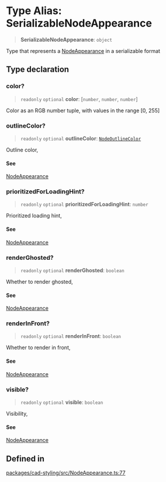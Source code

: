 # Type Alias: SerializableNodeAppearance

> **SerializableNodeAppearance**: `object`

Type that represents a [NodeAppearance](NodeAppearance.md) in a serializable format

## Type declaration

### color?

> `readonly` `optional` **color**: [`number`, `number`, `number`]

Color as an RGB number tuple, with values in the range [0, 255]

### outlineColor?

> `readonly` `optional` **outlineColor**: [`NodeOutlineColor`](../enumerations/NodeOutlineColor.md)

Outline color,

#### See

[NodeAppearance](NodeAppearance.md)

### prioritizedForLoadingHint?

> `readonly` `optional` **prioritizedForLoadingHint**: `number`

Prioritized loading hint,

#### See

[NodeAppearance](NodeAppearance.md)

### renderGhosted?

> `readonly` `optional` **renderGhosted**: `boolean`

Whether to render ghosted,

#### See

[NodeAppearance](NodeAppearance.md)

### renderInFront?

> `readonly` `optional` **renderInFront**: `boolean`

Whether to render in front,

#### See

[NodeAppearance](NodeAppearance.md)

### visible?

> `readonly` `optional` **visible**: `boolean`

Visibility,

#### See

[NodeAppearance](NodeAppearance.md)

## Defined in

[packages/cad-styling/src/NodeAppearance.ts:77](https://github.com/cognitedata/reveal/blob/3aaed3491dba3f4ba9ecd87f495d35383cc73a1d/viewer/packages/cad-styling/src/NodeAppearance.ts#L77)
